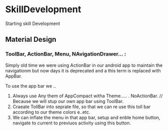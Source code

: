 # SkillDevelopment
Starting skill Development
## Material Design 
### ToolBar, ActionBar, Menu, NAvigationDrawer... :
Simply old time we were using ActionBar in our android app to maintain the navigationm but now days it is deprecated and a this term is replaced with AppBar.

To use the app bar we ..
1) Always use Any them of AppCompact witha Theme..... . NoActionBar. // Because we will stup our own app bar using ToolBar.
2) Craeate TollBar into seprate file, so that we can re use this toll bar according to our theme colors e..etc.
3) We can inflate the menu in that app bar, setup and enble home button, navigate to current to previuos activity using this button. 
